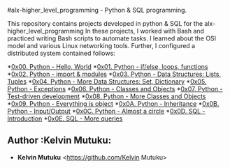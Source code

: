 #alx-higher_level_programming - Python & SQL programming.

This repository contains projects developed in python & SQL
for the alx-higher_level_programming
In these projects, I worked with Bash and practiced
writing Bash scripts to automate tasks. I learned about the OSI model and
various Linux networking tools. Further, I configured a distributed system
contained follows:

*[0x00. Python - Hello, World](./0x00-python-hello_world)
*[0x01. Python - if/else, loops, functions](./0x01-python-if_else_loops_functions)
*[0x02. Python - import & modules](./0x02-python-import_modules)
*[0x03. Python - Data Structures: Lists, Tuples](./0x03-python-data_structures)
*[0x04. Python - More Data Structures: Set, Dictionary](./0x04-python-more_data_structures)
*[0x05. Python - Exceptions](./0x05-python-exceptions)
*[0x06. Python - Classes and Objects](./0x06-python-classes)
*[0x07. Python - Test-driven development](./0x07-python-test_driven_development)
*[0x08. Python - More Classes and Objects](./0x08-python-more_classes)
*[0x09. Python - Everything is object](./0x09-python-everything_is_object)
*[0x0A. Python - Inheritance](./0x0A-python-inheritance)
*[0x0B. Python - Input/Output](./0x0B-python-input_output)
*[0x0C. Python - Almost a circle](./0x0C-python-almost_a_circle)
*[0x0D. SQL - Introduction](./0x0D-SQL_introduction)
*[0x0E. SQL - More queries](./0x0E-SQL_more_queries)

## Author :Kelvin Mutuku:

* __Kelvin Mutuku__ <https://github.com/Kelvin Mutuku>
